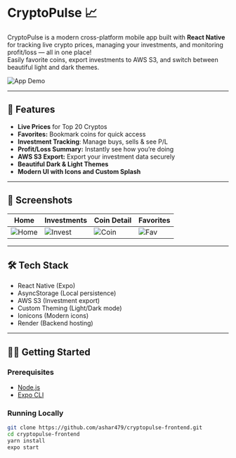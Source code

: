# CryptoPulse 📈

CryptoPulse is a modern cross-platform mobile app built with **React Native** for tracking live crypto prices, managing your investments, and monitoring profit/loss — all in one place!  
Easily favorite coins, export investments to AWS S3, and switch between beautiful light and dark themes.

![App Demo](./screenshots/app-demo.png) <!-- Place your app screenshot here -->

---

## 🚀 Features

- **Live Prices** for Top 20 Cryptos
- **Favorites:** Bookmark coins for quick access
- **Investment Tracking**: Manage buys, sells & see P/L
- **Profit/Loss Summary:** Instantly see how you’re doing
- **AWS S3 Export:** Export your investment data securely
- **Beautiful Dark & Light Themes**
- **Modern UI with Icons and Custom Splash**

---

## 📲 Screenshots

| Home                       | Investments                    | Coin Detail                       | Favorites                |
| -------------------------- | ------------------------------ | --------------------------------- | ------------------------ |
| ![Home](./Images/Home.png) | ![Invest](./Images/Invest.png) | ![Coin](./Images/CoinDetails.png) | ![Fav](./Images/Fav.png) |

---

## 🛠️ Tech Stack

- React Native (Expo)
- AsyncStorage (Local persistence)
- AWS S3 (Investment export)
- Custom Theming (Light/Dark mode)
- Ionicons (Modern icons)
- Render (Backend hosting)

---

## 🧑‍💻 Getting Started

### Prerequisites

- [Node.js](https://nodejs.org/)
- [Expo CLI](https://docs.expo.dev/get-started/installation/)

### Running Locally

```sh
git clone https://github.com/ashar479/cryptopulse-frontend.git
cd cryptopulse-frontend
yarn install
expo start
```
